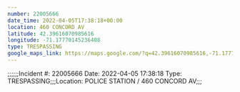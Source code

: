 ```yaml
---
number: 22005666
date_time: 2022-04-05T17:38:18+00:00
location: 460 CONCORD AV
latitude: 42.39616070985616
longitude: -71.17770145236408
type: TRESPASSING
google_maps_link: https://maps.google.com/?q=42.39616070985616,-71.17770145236408
---
```


;;;;;;Incident #: 22005666  Date: 2022-04-05 17:38:18   Type: TRESPASSING;;;Location: POLICE STATION / 460 CONCORD AV;;;
